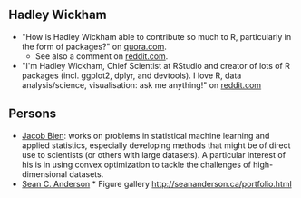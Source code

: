 ## Hadley Wickham

* "How is Hadley Wickham able to contribute so much to R, particularly in the form of packages?" on [quora.com](https://www.quora.com/How-is-Hadley-Wickham-able-to-contribute-so-much-to-R-particularly-in-the-form-of-packages).
    * See also a comment on [reddit.com](https://www.reddit.com/r/dataisbeautiful/comments/3mp9r7/im_hadley_wickham_chief_scientist_at_rstudio_and/cvh96s0).
* "I'm Hadley Wickham, Chief Scientist at RStudio and creator of lots of R packages (incl. ggplot2, dplyr, and devtools). I love R, data analysis/science, visualisation: ask me anything!" on [reddit.com](https://www.reddit.com/r/dataisbeautiful/comments/3mp9r7/im_hadley_wickham_chief_scientist_at_rstudio_and/)    

## Persons

* [Jacob Bien](http://faculty.bscb.cornell.edu/~bien/): works on problems in statistical machine learning and applied statistics, especially developing methods that might be of direct use to scientists (or others with large datasets). A particular interest of his is in using convex optimization to tackle the challenges of high-dimensional datasets.
* [Sean C. Anderson](http://seananderson.ca/)
      * Figure gallery http://seananderson.ca/portfolio.html
